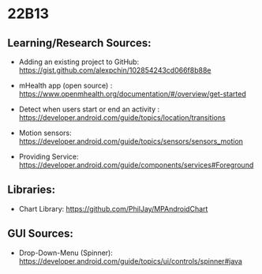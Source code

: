 # 22B13


## Learning/Research Sources:

- Adding an existing project to GitHub: https://gist.github.com/alexpchin/102854243cd066f8b88e

- mHealth app (open source) : https://www.openmhealth.org/documentation/#/overview/get-started

- Detect when users start or end an activity : https://developer.android.com/guide/topics/location/transitions

- Motion sensors: https://developer.android.com/guide/topics/sensors/sensors_motion

- Providing Service: https://developer.android.com/guide/components/services#Foreground


## Libraries:

- Chart Library: https://github.com/PhilJay/MPAndroidChart


## GUI Sources:

- Drop-Down-Menu (Spinner): https://developer.android.com/guide/topics/ui/controls/spinner#java
